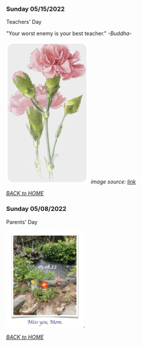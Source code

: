 ### Sunday 05/15/2022 

Teachers' Day

"Your worst enemy is your best teacher." _-Buddha-_  

![Noddig. Agreed.](/images/051522.png)
_image source: [link](https://www.pinterest.com/pin/395261304800608453/?mt=login)_

_[BACK to HOME](../README.md)_


### Sunday 05/08/2022  

Parents' Day

![Miss you, mom](/images/05082022.png). 


_[BACK to HOME](../README.md)_
